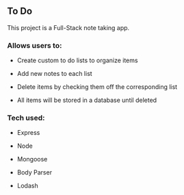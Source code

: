 ## To Do

This project is a Full-Stack note taking app.

### Allows users to:

- Create custom to do lists to organize items

- Add new notes to each list

- Delete items by checking them off the corresponding list

- All items will be stored in a database until deleted

### Tech used:

- Express

- Node

- Mongoose

- Body Parser

- Lodash
